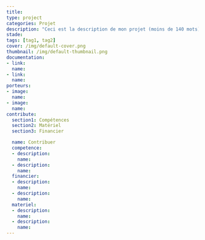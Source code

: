 ```yaml
---
title:
type: project
categories: Projet
description: "Ceci est la description de mon projet (moins de 140 mots)"
stade:
tags: [tag1, tag2]
cover: /img/default-cover.png
thumbnail: /img/default-thumbnail.png
documentation:
- link:
  name:
- link:
  name:
porteurs:
- image:
  name:
- image:
  name:
contribute:
  section1: Compétences
  section2: Matériel
  section3: Financier

  name: Contribuer
  competence:
  - description:
    name:
  - description:
    name:
  financier:
  - description:
    name:
  - description:
    name:
  materiel:
  - description:
    name:
  - description:
    name:
---
```

